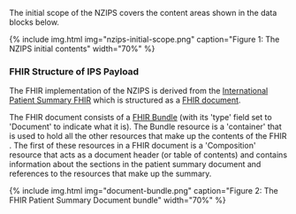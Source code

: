 The initial scope of the NZIPS covers the content areas shown in the data blocks below.

{% include img.html img="nzips-initial-scope.png" caption="Figure 1: The NZIPS initial contents" width="70%" %}

### FHIR Structure of IPS Payload

The FHIR implementation of the NZIPS is derived from the [International Patient Summary FHIR](https://build.fhir.org/ig/HL7/fhir-ips/profiles.html) which is structured as a [FHIR document](https://www.hl7.org/fhir/documents.html). 

The FHIR document consists of a [FHIR Bundle](https://www.hl7.org/fhir/bundle.html) (with its 'type' field set to 'Document' to indicate what it is). The Bundle resource is a 'container' that is used to hold all the other resources that make up the contents of the FHIR  . The first of these resources in a FHIR document is a 'Composition' resource that acts as a document header (or table of contents) and contains information about the sections in the patient summary document and references to the resources that make up the summary. 

{% include img.html img="document-bundle.png" caption="Figure 2: The FHIR Patient Summary Document bundle" width="70%" %}
